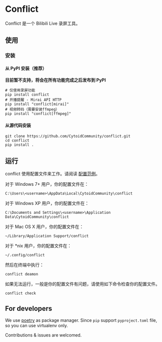 # Conflict

Conflict 是一个 Bilibili Live 录屏工具。

## 使用

### 安装

#### 从 PyPI 安装（推荐）

**目前暂不支持，将会在所有功能完成之后发布到 PyPI**

```shell script
# 仅使用录屏功能
pip install conflict
# 开播提醒 - Mirai API HTTP
pip install "conflict[mirai]"
# 视频转码（需要安装ffmpeg）
pip install "conflict[ffmpeg]"
```

#### 从源代码安装

```shell script
git clone https://github.com/CytoidCommunity/conflict.git
cd conflict
pip install .
```

## 运行

conflict 使用配置文件来工作。请阅读 [配置范例](config.sample.full.toml)。

对于 Windows 7+ 用户，你的配置文件在：
```
C:\Users\<username>\AppData\Local\CytoidCommunity\conflict
```
对于 Windows XP 用户，你的配置文件在：
```
C:\Documents and Settings\<username>\Application Data\CytoidCommunity\conflict
```
对于 Mac OS X 用户，你的配置文件在：
```
~/Library/Application Support/conflict
```
对于 *nix 用户，你的配置文件在：
```
~/.config/conflict
```

然后在终端中执行：
```shell script
conflict deamon
```

如果无法运行，一般是你的配置文件有问题，请使用如下命令检查你的配置文件。
```shell script
conflict check
```

## For developers

We use [poetry](https://github.com/python-poetry/poetry) as package manager. Since `pip` support `pyproject.toml` file, so you can use virtualenv only.

Contributions & issues are welcomed.